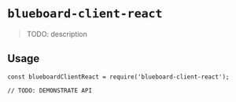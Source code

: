 # `blueboard-client-react`

> TODO: description

## Usage

```
const blueboardClientReact = require('blueboard-client-react');

// TODO: DEMONSTRATE API
```

